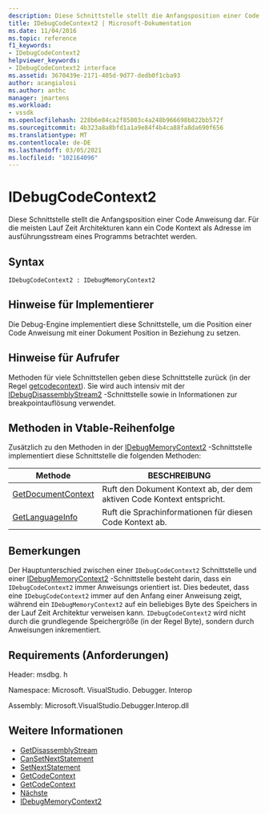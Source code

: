 ```yaml
---
description: Diese Schnittstelle stellt die Anfangsposition einer Code Anweisung dar.
title: IDebugCodeContext2 | Microsoft-Dokumentation
ms.date: 11/04/2016
ms.topic: reference
f1_keywords:
- IDebugCodeContext2
helpviewer_keywords:
- IDebugCodeContext2 interface
ms.assetid: 3670439e-2171-405d-9d77-dedb0f1cba93
author: acangialosi
ms.author: anthc
manager: jmartens
ms.workload:
- vssdk
ms.openlocfilehash: 228b6e84ca2f85803c4a248b966698b822bb572f
ms.sourcegitcommit: 4b323a8a8bfd1a1a9e84f4b4ca88fa8da690f656
ms.translationtype: MT
ms.contentlocale: de-DE
ms.lasthandoff: 03/05/2021
ms.locfileid: "102164096"
---
```

# <a name="idebugcodecontext2"></a>IDebugCodeContext2
Diese Schnittstelle stellt die Anfangsposition einer Code Anweisung dar. Für die meisten Lauf Zeit Architekturen kann ein Code Kontext als Adresse im ausführungsstream eines Programms betrachtet werden.

## <a name="syntax"></a>Syntax

```
IDebugCodeContext2 : IDebugMemoryContext2
```

## <a name="notes-for-implementers"></a>Hinweise für Implementierer
 Die Debug-Engine implementiert diese Schnittstelle, um die Position einer Code Anweisung mit einer Dokument Position in Beziehung zu setzen.

## <a name="notes-for-callers"></a>Hinweise für Aufrufer
 Methoden für viele Schnittstellen geben diese Schnittstelle zurück (in der Regel [getcodecontext](../../../extensibility/debugger/reference/idebugstackframe2-getcodecontext.md)). Sie wird auch intensiv mit der [IDebugDisassemblyStream2](../../../extensibility/debugger/reference/idebugdisassemblystream2.md) -Schnittstelle sowie in Informationen zur breakpointauflösung verwendet.

## <a name="methods-in-vtable-order"></a>Methoden in Vtable-Reihenfolge
 Zusätzlich zu den Methoden in der [IDebugMemoryContext2](../../../extensibility/debugger/reference/idebugmemorycontext2.md) -Schnittstelle implementiert diese Schnittstelle die folgenden Methoden:

|Methode|BESCHREIBUNG|
|------------|-----------------|
|[GetDocumentContext](../../../extensibility/debugger/reference/idebugcodecontext2-getdocumentcontext.md)|Ruft den Dokument Kontext ab, der dem aktiven Code Kontext entspricht.|
|[GetLanguageInfo](../../../extensibility/debugger/reference/idebugcodecontext2-getlanguageinfo.md)|Ruft die Sprachinformationen für diesen Code Kontext ab.|

## <a name="remarks"></a>Bemerkungen
 Der Hauptunterschied zwischen einer `IDebugCodeContext2` Schnittstelle und einer [IDebugMemoryContext2](../../../extensibility/debugger/reference/idebugmemorycontext2.md) -Schnittstelle besteht darin, dass ein `IDebugCodeContext2` immer Anweisungs orientiert ist. Dies bedeutet, dass eine `IDebugCodeContext2` immer auf den Anfang einer Anweisung zeigt, während ein `IDebugMemoryContext2` auf ein beliebiges Byte des Speichers in der Lauf Zeit Architektur verweisen kann. `IDebugCodeContext2` wird nicht durch die grundlegende Speichergröße (in der Regel Byte), sondern durch Anweisungen inkrementiert.

## <a name="requirements"></a>Requirements (Anforderungen)
 Header: msdbg. h

 Namespace: Microsoft. VisualStudio. Debugger. Interop

 Assembly: Microsoft.VisualStudio.Debugger.Interop.dll

## <a name="see-also"></a>Weitere Informationen
- [GetDisassemblyStream](../../../extensibility/debugger/reference/idebugprogram2-getdisassemblystream.md)
- [CanSetNextStatement](../../../extensibility/debugger/reference/idebugthread2-cansetnextstatement.md)
- [SetNextStatement](../../../extensibility/debugger/reference/idebugthread2-setnextstatement.md)
- [GetCodeContext](../../../extensibility/debugger/reference/idebugcanstopevent2-getcodecontext.md)
- [GetCodeContext](../../../extensibility/debugger/reference/idebugstackframe2-getcodecontext.md)
- [Nächste](../../../extensibility/debugger/reference/ienumdebugcodecontexts2-next.md)
- [IDebugMemoryContext2](../../../extensibility/debugger/reference/idebugmemorycontext2.md)
